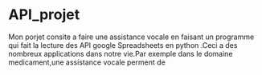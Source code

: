 # API_projet

Mon porjet consite a faire une assistance vocale en faisant un programme  qui fait la lecture des API google Spreadsheets en  python .Ceci a des nombreux applications dans notre vie.Par exemple dans le domaine medicament,une assistance vocale perment de  
